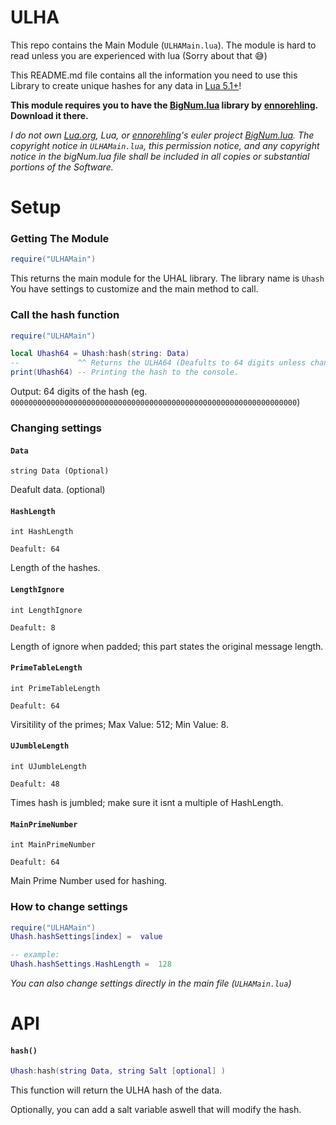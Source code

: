 # ULHA

This repo contains the Main Module (`ULHAMain.lua`). The module is hard to read unless you are experienced with lua (Sorry about that 😅)

This README.md file contains all the information you need to use this Library to create unique hashes for any data in [Lua 5.1+](https://www.lua.org/download.html)!

**This module requires you to have the [BigNum.lua](https://github.com/ennorehling/euler/blob/master/BigNum.lua) library by [ennorehling](https://github.com/ennorehling). Download it there.**

*I do not own [Lua.org](https://www.lua.org), Lua, or [ennorehling](https://github.com/ennorehling)'s euler project [BigNum.lua](https://github.com/ennorehling/euler/blob/master/BigNum.lua).*
*The copyright notice in `ULHAMain.lua`, this permission notice, and any copyright notice in the bigNum.lua file shall be included in all copies or substantial portions of the Software.*

# Setup
### Getting The Module
```lua
require("ULHAMain")
```
This returns the main module for the UHAL library. The library name is `Uhash` You have settings to customize and the main method to call.

### Call the hash function
```lua
require("ULHAMain")

local Uhash64 = Uhash:hash(string: Data) 
--             ^^ Returns the ULHA64 (Deafults to 64 digits unless changed in settings)
print(Uhash64) -- Printing the hash to the console.
```
Output: 64 digits of the hash (eg. `0000000000000000000000000000000000000000000000000000000000000000`)

### Changing settings

#### `Data`
```
string Data (Optional)
```
Deafult data. (optional)

#### `HashLength`
```
int HashLength 

Deafult: 64
```
Length of the hashes.

#### `LengthIgnore`
```
int LengthIgnore 

Deafult: 8
```
Length of ignore when padded; this part states the original message length.

#### `PrimeTableLength`
```
int PrimeTableLength 

Deafult: 64
```
Virsitility of the primes; Max Value: 512; Min Value: 8.

#### `UJumbleLength`
```
int UJumbleLength 

Deafult: 48
```
Times hash is jumbled; make sure it isnt a multiple of HashLength.

#### `MainPrimeNumber`
```
int MainPrimeNumber 

Deafult: 64
```
Main Prime Number used for hashing.

### How to change settings
```lua
require("ULHAMain")
Uhash.hashSettings[index] =  value

-- example:
Uhash.hashSettings.HashLength =  128
```
*You can also change settings directly in the main file (`ULHAMain.lua`)*

# API

#### `hash()`
```lua
Uhash:hash(string Data, string Salt [optional] )
```
This function will return the ULHA hash of the data.

Optionally, you can add a salt variable aswell that will modify the hash.

